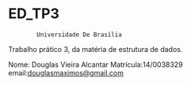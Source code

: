 # ED_TP3
			Universidade De Brasília
Trabalho prático 3, da matéria de estrutura de dados.

Nome: Douglas Vieira Alcantar
Matrícula:14/0038329
email:douglasmaximos@gmail.com


